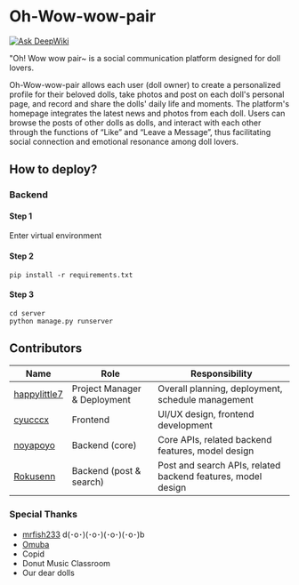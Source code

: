 # Oh-Wow-wow-pair
[![Ask DeepWiki](https://deepwiki.com/badge.svg)](https://deepwiki.com/EnLiao/Oh_Wow_wow_pair)

"Oh! Wow wow pair~ is a social communication platform designed for doll lovers.

Oh-Wow-wow-pair allows each user (doll owner) to create a personalized profile for their beloved dolls, take photos and post on each doll's personal page, and record and share the dolls' daily life and moments. The platform's homepage integrates the latest news and photos from each doll. Users can browse the posts of other dolls as dolls, and interact with each other through the functions of “Like” and “Leave a Message”, thus facilitating social connection and emotional resonance among doll lovers.


## How to deploy?

### Backend
#### Step 1  
Enter virtual environment

#### Step 2
```
pip install -r requirements.txt
```
#### Step 3
```
cd server
python manage.py runserver
```

## Contributors

| Name                                                   | Role                        | Responsibility            |
|--------------------------------------------------------|-----------------------------|---------------------------|
| [happylittle7](https://github.com/happylittle7)        | Project Manager & Deployment| Overall planning, deployment, schedule management               |
| [cyucccx](https://github.com/cyucccx)                  | Frontend                    | UI/UX design, frontend development                              |
| [noyapoyo](https://github.com/noyapoyo)                | Backend (core)              | Core APIs, related backend features, model design               |
| [Rokusenn](https://github.com/EnLiao)                  | Backend (post & search)     | Post and search APIs, related backend features, model design    |

### Special Thanks

- [mrfish233](https://github.com/mrfish233) d(･o･)(･o･)(･o･)(･o･)b
- [Omuba](https://www.instagram.com/good_doll_0925/)
- Copid
- Donut Music Classroom
- Our dear dolls
